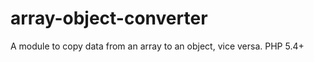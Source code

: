 array-object-converter
======================

A module to copy data from an array to an object, vice versa. PHP 5.4+
